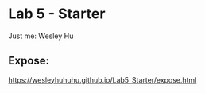 # Lab 5 - Starter

Just me: Wesley Hu

## Expose:
https://wesleyhuhuhu.github.io/Lab5_Starter/expose.html

